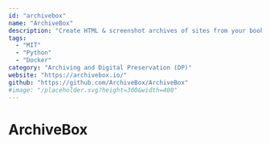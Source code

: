 ```yaml
---
id: "archivebox"
name: "ArchiveBox"
description: "Create HTML & screenshot archives of sites from your bookmarks, browsing history, RSS feeds, or other sources (alternative to Wayback Machine)."
tags:
  - "MIT"
  - "Python"
  - "Docker"
category: "Archiving and Digital Preservation (DP)"
website: "https://archivebox.io/"
github: "https://github.com/ArchiveBox/ArchiveBox"
#image: "/placeholder.svg?height=300&width=400"
---
```


# ArchiveBox
